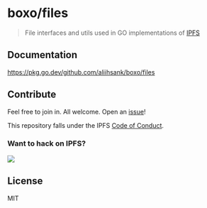 # boxo/files

> File interfaces and utils used in GO implementations of [IPFS](https://ipfs.tech)

## Documentation

https://pkg.go.dev/github.com/aliihsank/boxo/files

## Contribute

Feel free to join in. All welcome. Open an [issue](https://github.com/aliihsank/boxo/issues)!

This repository falls under the IPFS [Code of Conduct](https://github.com/ipfs/community/blob/master/code-of-conduct.md).

### Want to hack on IPFS?

[![](https://cdn.rawgit.com/jbenet/contribute-ipfs-gif/master/img/contribute.gif)](https://github.com/ipfs/community/blob/master/CONTRIBUTING.md)

## License

MIT

